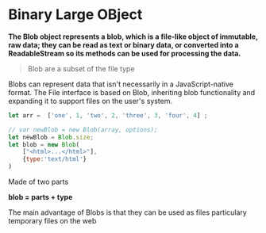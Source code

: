 <head>
  <link 
      rel="stylesheet" 
      type="text/css" 
      media="all" 
      href="../boilerplate/color.css"/>
  <link 
      rel="stylesheet" 
      type="text/css" 
      media="all" 
      href="../boilerplate/CSS.css"/>
    <link 
      href="https://fonts.googleapis.com/css?family=Fira+Mono:500&display=swap" 
      rel="stylesheet">
    <script src="https://code.jquery.com/jquery-3.5.1.min.js" integrity="sha256-9/aliU8dGd2tb6OSsuzixeV4y/faTqgFtohetphbbj0=" crossorigin="anonymous"></script>
<style> 
</style>
</head>    


# Binary Large OBject

<b class="LightBlue">The Blob object represents a blob, which is a file-like object of immutable, raw data; they can be read as text or binary data, or converted into a ReadableStream so its methods can be used for processing the data.</b>

> Blob are a subset of the file type

Blobs can represent data that isn't necessarily in a JavaScript-native format. The File interface is based on Blob, inheriting blob functionality and expanding it to support files on the user's system.

```js
let arr =  ['one', 1, 'two', 2, 'three', 3, 'four', 4] ;

// var newBlob = new Blob(array, options);
let newBlob = Blob.size;
let blob = new Blob( 
    ["<html>...</html>"], 
    {type:'text/html'}
)
```
Made of two parts

<b class="Gray">blob = <span class="Tomato">parts</span> + <span class="Orange">type</span></b>

The main advantage of Blobs is that they can be used as files particulary temporary files on the web

